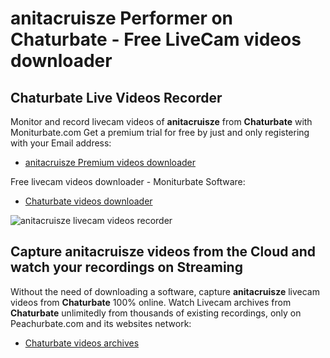 # anitacruisze Performer on Chaturbate - Free LiveCam videos downloader

## Chaturbate Live Videos Recorder

Monitor and record livecam videos of **anitacruisze** from **Chaturbate** with Moniturbate.com
Get a premium trial for free by just and only registering with your Email address:
* [anitacruisze Premium videos downloader](https://moniturbate.com/request-demo-licence-key.html)

Free livecam videos downloader - Moniturbate Software:
* [Chaturbate videos downloader](https://moniturbate.com/moniturbate-download-software.html)

![anitacruisze livecam videos recorder](https://peachurnet.com/templates/moniturbate-software.png)


## Capture anitacruisze videos from the Cloud and watch your recordings on Streaming

Without the need of downloading a software, capture **anitacruisze** livecam videos from **Chaturbate** 100% online.
Watch Livecam archives from **Chaturbate** unlimitedly from thousands of existing recordings, only on Peachurbate.com and its websites network:
* [Chaturbate videos archives](https://peachurnet.com/)